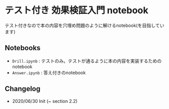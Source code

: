 # テスト付き 効果検証入門 notebook

テスト付きなので本の内容を穴埋め問題のように解けるnotebook(を目指しています)

## Notebooks

- `Drill.ipynb` : テストのみ。テストが通るように本の内容を実装するためのnotebook
- `Answer.ipynb` : 答え付きのnotebook

## Changelog

- 2020/06/30 Init (~ section 2.2)
